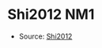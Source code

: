 <a name="material" />

# Shi2012 NM1
<script type="application/ld+json">
  {
    "@context": "https://schema.org/",
    "@type": "ChemicalSubstance",
    "http://purl.org/dc/terms/conformsTo":
      {
        "@type": "CreativeWork",
        "@id": "https://bioschemas.org/profiles/ChemicalSubstance/0.4-RELEASE/"
      },
    "@id": "https://egonw.github.io/nanowiki/nanowiki141.html#material",
    "name": "Shi2012 NM1",
    "sameAs": "http://127.0.0.1/mediawiki/index.php/Special:URIResolver/Shi2012_NM1"
  }
</script>


* Source: [Shi2012](Shi2012.md)
